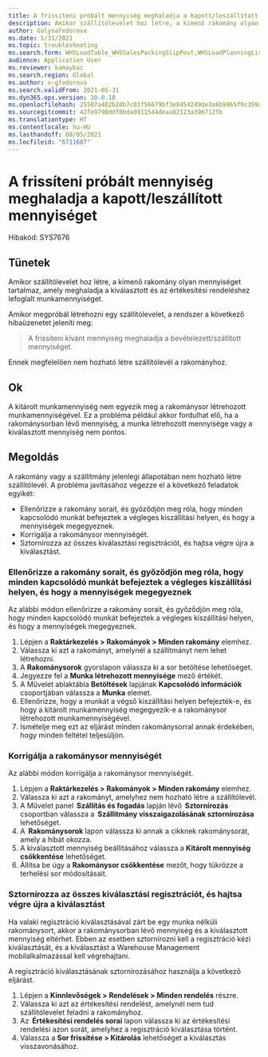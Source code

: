 ```yaml
---
title: A frissíteni próbált mennyiség meghaladja a kapott/leszállított mennyiséget.
description: Amikor szállítólevelet hoz létre, a kimenő rakomány olyan mennyiséget tartalmaz, amely meghaladja a kiválasztott és az értékesítési rendeléshez lefoglalt munkamennyiséget.
author: GalynaFedorova
ms.date: 5/31/2021
ms.topic: troubleshooting
ms.search.form: WHSLoadTable_WHSSalesPackingSlipPost,WHSLoadPlanningListPage_WHSSalesPackingSlipPost,WHSLoadPlanningWorkbench_WHSSalesPackingSlipPost
audience: Application User
ms.reviewer: kamaybac
ms.search.region: Global
ms.author: v-gfedorova
ms.search.validFrom: 2021-05-31
ms.dyn365.ops.version: 10.0.18
ms.openlocfilehash: 25507a482b2db7c01f56679bf3e8454249de3a6b9965f9c359a2ebe2cc8445ce
ms.sourcegitcommit: 42fe9790ddf0bdad911544deaa82123a396712fb
ms.translationtype: HT
ms.contentlocale: hu-HU
ms.lasthandoff: 08/05/2021
ms.locfileid: "6711687"
---
```

# <a name="quantity-that-youre-trying-to-update-exceeds-the-receiveddelivered-quantity"></a>A frissíteni próbált mennyiség meghaladja a kapott/leszállított mennyiséget

Hibakód: SYS7676

## <a name="symptoms"></a>Tünetek

Amikor szállítólevelet hoz létre, a kimenő rakomány olyan mennyiséget tartalmaz, amely meghaladja a kiválasztott és az értékesítési rendeléshez lefoglalt munkamennyiséget.

Amikor megpróbál létrehozni egy szállítólevelet, a rendszer a következő hibaüzenetet jeleníti meg:

> A frissíteni kívánt mennyiség meghaladja a bevételezett/szállított mennyiséget.

Ennek megfelelően nem hozható létre szállítólevél a rakományhoz.

## <a name="cause"></a>Ok

A kitárolt munkamennyiség nem egyezik meg a rakománysor létrehozott munkamennyiségével. Ez a probléma például akkor fordulhat elő, ha a rakománysorban lévő mennyiség, a munka létrehozott mennyisége vagy a kiválasztott mennyiség nem pontos.

## <a name="resolution"></a>Megoldás

A rakomány vagy a szállítmány jelenlegi állapotában nem hozható létre szállítólevél. A probléma javításához végezze el a következő feladatok egyikét:

- Ellenőrizze a rakomány sorait, és győződjön meg róla, hogy minden kapcsolódó munkát befejeztek a végleges kiszállítási helyen, és hogy a mennyiségek megegyeznek.
- Korrigálja a rakománysor mennyiségét.
- Sztornírozza az összes kiválasztási regisztrációt, és hajtsa végre újra a kiválasztást.

### <a name="review-your-load-lines-and-make-sure-that-all-the-related-work-has-been-completed-at-the-final-shipping-location-and-that-the-quantities-match"></a>Ellenőrizze a rakomány sorait, és győződjön meg róla, hogy minden kapcsolódó munkát befejeztek a végleges kiszállítási helyen, és hogy a mennyiségek megegyeznek

Az alábbi módon ellenőrizze a rakomány sorait, és győződjön meg róla, hogy minden kapcsolódó munkát befejeztek a végleges kiszállítási helyen, és hogy a mennyiségek megegyeznek.

1. Lépjen a **Raktárkezelés \> Rakományok \> Minden rakomány** elemhez.
1. Válassza ki azt a rakományt, amelynél a szállítmányt nem lehet létrehozni.
1. A **Rakománysorok** gyorslapon válassza ki a sor betöltése lehetőséget.
1. Jegyezze fel a **Munka létrehozott mennyisége** mező értékét.
1. A Művelet ablaktábla **Betöltések** lapjának **Kapcsolódó információk** csoportjában válassza a **Munka** elemet.
1. Ellenőrizze, hogy a munkát a végső kiszállítási helyen befejezték-e, és hogy a kitárolt munkamennyiség megegyezik-e a rakománysor létrehozott munkamennyiségével.
1. Ismételje meg ezt az eljárást minden rakománysorral annak érdekében, hogy minden feltétel teljesüljön.

### <a name="adjust-the-load-line-quantity"></a>Korrigálja a rakománysor mennyiségét

Az alábbi módon korrigálja a rakománysor mennyiségét.

1. Lépjen a **Raktárkezelés \> Rakományok \> Minden rakomány** elemhez.
1. Válassza ki azt a rakományt, amelyhez nem hozható létre a szállítólevél.
1. A Művelet panel  **Szállítás és fogadás** lapján lévő  **Sztornírozás** csoportban válassza a  **Szállítmány visszaigazolásának sztornírozása** lehetőséget.
1. A  **Rakománysorok** lapon válassza ki annak a cikknek rakománysorát, amely a hibát okozza.
1. A kiválasztott mennyiség beállításához válassza a **Kitárolt mennyiség csökkentése** lehetőséget.
1. Állítsa be úgy a **Rakománysor csökkentése** mezőt, hogy tükrözze a terhelési sor módosításait.

### <a name="reverse-all-pick-registrations-and-redo-picking"></a>Sztornírozza az összes kiválasztási regisztrációt, és hajtsa végre újra a kiválasztást

Ha valaki regisztráció kiválasztásával zárt be egy munka nélküli rakománysort, akkor a rakománysorban lévő mennyiség és a kiválasztott mennyiség eltérhet. Ebben az esetben sztornírozni kell a regisztráció kézi kiválasztását, és a kiválasztást a Warehouse Management mobilalkalmazással kell végrehajtani.

A regisztráció kiválasztásának sztornírozásához használja a következő eljárást.

1. Lépjen a **Kinnlevőségek \> Rendelések \> Minden rendelés** részre.
1. Válassza ki azt az értékesítési rendelést, amelynél nem tud szállítólevelet feladni a rakományhoz.
1. Az  **Értékesítési rendelés sorai** lapon válassza ki az értékesítési rendelési azon sorát, amelyhez a regisztráció kiválasztása történt.
1. Válassza a **Sor frissítése \> Kitárolás** lehetőséget a kiválasztás visszavonásához.
